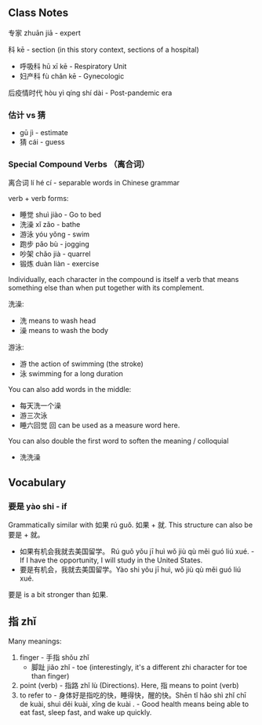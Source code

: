 
## Class Notes

专家 zhuān jiā - expert

科 kē - section (in this story context, sections of a hospital)

- 呼吸科 hū xī kē - Respiratory Unit
- 妇产科 fù chǎn kē - Gynecologic

后疫情时代 hòu yì qíng shí dài - Post-pandemic era

### 估计 vs 猜

- gū jì - estimate
- 猜 cái - guess

### Special Compound Verbs （离合词）

离合词 lí hé cí - separable words in Chinese grammar

verb + verb forms:

- 睡觉 shuì jiào - Go to bed
- 洗澡 xǐ zǎo - bathe
- 游泳 yóu yǒng - swim
- 跑步 pǎo bù - jogging
- 吵架 chǎo jià - quarrel
- 锻炼 duàn liàn - exercise

Individually, each character in the compound is itself a verb that means something else than when put together with its complement.

洗澡:

- 洗 means to wash head
- 澡 means to wash the body

游泳:

- 游 the action of swimming (the stroke)
- 泳 swimming for a long duration

You can also add words in the middle:

- 每天洗一个澡
- 游三次泳
- 睡六回觉 回 can be used as a measure word here.

You can also double the first word to soften the meaning / colloquial

- 洗洗澡

## Vocabulary

### 要是 yào shi - if

Grammatically similar with 如果 rú guǒ. 如果 + 就. This structure can also be 要是 + 就。

- 如果有机会我就去美国留学。 Rú guǒ yǒu jī huì wǒ jiù qù měi guó liú xué. - If I have the opportunity, I will study in the United States.
- 要是有机会，我就去美国留学。Yào shi yǒu jī huì, wǒ jiù qù měi guó liú xué.

要是 is a bit stronger than 如果.

## 指 zhǐ

Many meanings:

1. finger - 手指 shǒu zhǐ
   - 脚趾 jiǎo zhǐ - toe (interestingly, it's a different zhi character for toe than finger)
2. point (verb) - 指路 zhǐ lù (Directions). Here, 指 means to point (verb)
3. to refer to - 身体好是指吃的快，睡得快，醒的快。Shēn tǐ hǎo shì zhǐ chī de kuài, shuì děi kuài, xǐng de kuài . - Good health means being able to eat fast, sleep fast, and wake up quickly.
